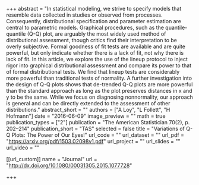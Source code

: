 +++
abstract = "In statistical modeling, we strive to specify models that resemble data collected in studies or observed from processes. Consequently, distributional specification and parameter estimation are central to parametric models. Graphical procedures, such as the quantile-quantile (Q-Q) plot, are arguably the most widely used method of distributional assessment, though critics find their interpretation to be overly subjective. Formal goodness of fit tests are available and are quite powerful, but only indicate whether there is a lack of fit, not why there is lack of fit. In this article, we explore the use of the lineup protocol to inject rigor into graphical distributional assessment and compare its power to that of formal distributional tests. We find that lineup tests are considerably more powerful than traditional tests of normality. A further investigation into the design of Q-Q plots shows that de-trended Q-Q plots are more powerful than the standard approach as long as the plot preserves distances in x and y to be the same. While we focus on diagnosing nonnormality, our approach is general and can be directly extended to the assessment of other distributions."
abstract_short = ""
authors = ["A Loy", "L Follett", "H Hofmann"]
date = "2016-06-09"
image_preview = ""
math = true
publication_types = ["2"]
publication = "The American Statistician 70(2), p. 202–214"
publication_short = "TAS"
selected = false
title = "Variations of Q-Q Plots: The Power of Our Eyes!"
url_code = ""
url_dataset = ""
url_pdf = "https://arxiv.org/pdf/1503.02098v1.pdf"
url_project = ""
url_slides = ""
url_video = ""

[[url_custom]]
name = "Journal"
url = "http://dx.doi.org/10.1080/00031305.2015.1077728"

+++

